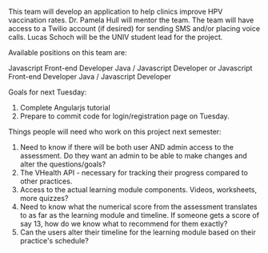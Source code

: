 This team will develop an application to help clinics improve HPV vaccination rates. Dr. Pamela Hull will mentor the team. The team will have access to a Twilio account (if desired) for sending SMS and/or placing voice calls. Lucas Schoch will be the UNIV student lead for the project.

Available positions on this team are:

Javascript Front-end Developer
Java / Javascript Developer or Javascript Front-end Developer
Java / Javascript Developer

Goals for next Tuesday:
1. Complete Angularjs tutorial 
2. Prepare to commit code for login/registration page on Tuesday.

Things people will need who work on this project next semester:
1. Need to know if there will be both user AND admin access to the assessment. Do they want an admin to be able to make changes and alter the questions/goals?
2. The VHealth API - necessary for tracking their progress compared to other practices.
3. Access to the actual learning module components. Videos, worksheets, more quizzes? 
4. Need to know what the numerical score from the assessment translates to as far as the learning module and timeline. If someone gets a score of say 13, how do we know what to recommend for them exactly? 
5. Can the users alter their timeline for the learning module based on their practice's schedule? 
